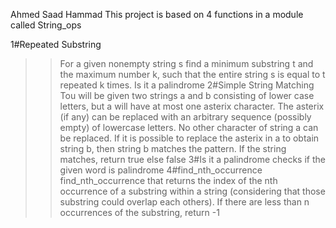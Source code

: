Ahmed Saad Hammad
This project is based on 4 functions in a module called String_ops

1#Repeated Substring
>> For a given nonempty string s find a minimum substring t and the maximum number k, such that the entire string s is equal to t repeated k times.
Is it a palindrome
2#Simple String Matching
>> Tou will be given two strings a and b consisting of lower case letters, but a will have at most one asterix character. The asterix (if any) can be replaced with an arbitrary sequence (possibly empty) of lowercase letters. No other character of string a can be replaced. If it is possible to replace the asterix in a to obtain string b, then string b matches the pattern. If the string matches, return true else false
3#Is it a palindrome
>> checks if the given word is palindrome
4#find_nth_occurrence
find_nth_occurrence that returns the index of the nth occurrence of a substring within a string (considering that those substring could overlap each others). If there are less than n occurrences of the substring, return -1

